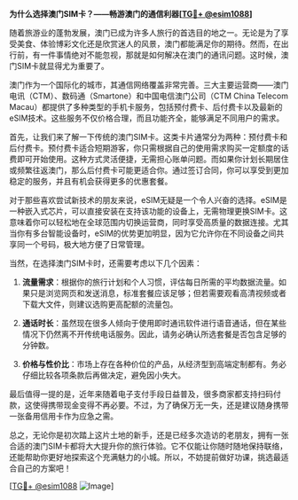 **为什么选择澳门SIM卡？——畅游澳门的通信利器[[TG💪+ @esim1088](https://t.me/s/esim1088)]**

随着旅游业的蓬勃发展，澳门已成为许多人旅行的首选目的地之一。无论是为了享受美食、体验博彩文化还是欣赏迷人的风景，澳门都能满足你的期待。然而，在出行前，有一件事情绝对不能忽视，那就是如何解决在澳门的通讯问题。这时候，澳门SIM卡就显得尤为重要了。

澳门作为一个国际化的城市，其通信网络覆盖非常完善。三大主要运营商——澳门电讯（CTM）、数码通（Smartone）和中国电信澳门公司（CTM China Telecom Macau）都提供了多种类型的手机卡服务，包括预付费卡、后付费卡以及最新的eSIM技术。这些服务不仅价格合理，而且功能齐全，能够满足不同用户的需求。

首先，让我们来了解一下传统的澳门SIM卡。这类卡片通常分为两种：预付费卡和后付费卡。预付费卡适合短期游客，你只需根据自己的使用需求购买一定额度的话费即可开始使用。这种方式灵活便捷，无需担心账单问题。而如果你计划长期居住或频繁往返澳门，那么后付费卡可能更适合你。通过签订合同，你可以享受到更加稳定的服务，并且有机会获得更多的优惠套餐。

对于那些喜欢尝试新技术的朋友来说，eSIM无疑是一个令人兴奋的选择。eSIM是一种嵌入式芯片，可以直接安装在支持该功能的设备上，无需物理更换SIM卡。这意味着你可以轻松地在全球范围内切换运营商，同时享受高质量的数据连接。尤其当你有多台智能设备时，eSIM的优势更加明显，因为它允许你在不同设备之间共享同一个号码，极大地方便了日常管理。

当然，在选择澳门SIM卡时，还需要考虑以下几个因素：

1. **流量需求**：根据你的旅行计划和个人习惯，评估每日所需的平均数据流量。如果只是浏览网页和发送消息，标准套餐应该足够；但若需要观看高清视频或者下载大文件，则建议选购更高配额的流量包。

2. **通话时长**：虽然现在很多人倾向于使用即时通讯软件进行语音通话，但在某些情况下仍然离不开传统电话服务。因此，请务必确认所选套餐是否包含足够的分钟数。

3. **价格与性价比**：市场上存在各种价位的产品，从经济型到高端定制都有。务必仔细比较各项条款后再做决定，避免因小失大。

最后值得一提的是，近年来随着电子支付手段日益普及，很多商家都支持扫码付款，这使得携带现金变得不再必要。不过，为了确保万无一失，还是建议随身携带一张备用信用卡作为应急之需。

总之，无论你是初次踏上这片土地的新手，还是已经多次造访的老朋友，拥有一张合适的澳门SIM卡都将大大提升你的旅行体验。它不仅能让你随时随地保持联络，还能帮助你更好地探索这个充满魅力的小城。所以，不妨提前做好功课，挑选最适合自己的方案吧！

[[TG💪+ @esim1088](https://t.me/s/esim1088) ![Image](https://i.postimg.cc/4NQfJmqS/Snipaste-2025-05-13-00-14-12.png)]